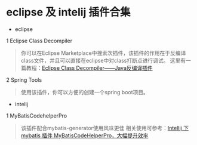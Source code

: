 # eclipse 及 intelij 插件合集

* eclipse

1 Eclipse Class Decompiler

> 你可以在Eclipse Marketplace中搜索次插件，该插件的作用在于反编译class文件，并且可以直接在eclipse中对class打断点进行调试。 这里有一篇教程：[Eclipse Class Decompiler——Java反编译插件](http://www.blogjava.net/cnfree/archive/2012/10/30/390457.html)

2 Spring Tools

> 使用该插件，你可以方便的创建一个spring boot项目。

* intelij

1 MyBatisCodehelperPro

> 该插件配合mybatis-generator使用风味更佳 相关使用可参考：[Intellij 下 mybatis 插件 MyBatisCodeHelperPro，大幅提升效率](https://www.v2ex.com/t/380765#reply11)

